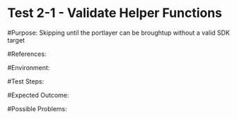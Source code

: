 Test 2-1 - Validate Helper Functions
=======

#Purpose:
Skipping until the portlayer can be broughtup without a valid SDK target

#References:

#Environment:

#Test Steps:

#Expected Outcome:

#Possible Problems:
